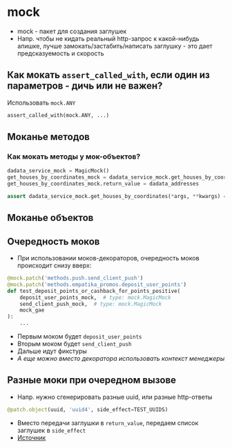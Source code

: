 # mock
- mock - пакет для создания заглушек
- Напр. чтобы не кидать реальный http-запрос к какой-нибудь апишке, лучше замокать/застабить/написать заглушку - это дает предсказуемость и скорость

## Как мокать `assert_called_with`, если один из параметров - дичь или не важен?
Использовать `mock.ANY`
```python
assert_called_with(mock.ANY, ...)
```

## Моканье методов

### Как мокать методы у мок-объектов?
```python
dadata_service_mock = MagicMock()  
get_houses_by_coordinates_mock = dadata_service_mock.get_houses_by_coordinates  
get_houses_by_coordinates_mock.return_value = dadata_addresses

assert dadata_service_mock.get_houses_by_coordinates(*args, **kwargs) == dadata_addresses
```


## Моканье объектов

## Очередность моков 
- При использовании моков-декораторов, очередность моков происходит снизу вверх:
```python
@mock.patch('methods.push.send_client_push')  
@mock.patch('methods.empatika_promos.deposit_user_points')  
def test_deposit_points_or_cashback_for_points_positive(  
    deposit_user_points_mock,  # type: mock.MagicMock  
    send_client_push_mock,  # type: mock.MagicMock  
    mock_gae  
):
    ...
```
- Первым моком будет `deposit_user_points`
- Вторым моком будет `send_client_push`
- Дальше идут фикстуры
- *А еще можно вместо декоратора использовать контекст менеджеры*

## Разные моки при очередном вызове
- Напр. нужно сгенерировать разные uuid, или разные http-ответы
```python
@patch.object(uuid, 'uuid4', side_effect=TEST_UUIDS)
```
- Вместо передачи заглушки в `return_value`, передаем список заглушек в `side_effect`
- [Источник](https://stackoverflow.com/a/44405444/5500609)


